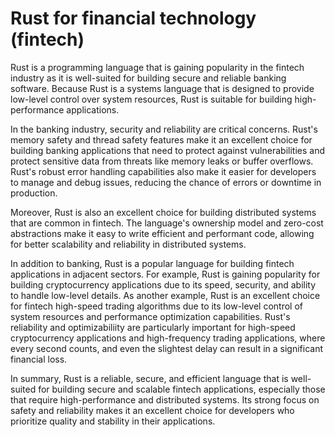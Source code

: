 # Rust for financial technology (fintech)

Rust is a programming language that is gaining popularity in the fintech industry as it is well-suited for building secure and reliable banking software. Because Rust is a systems language that is designed to provide low-level control over system resources, Rust is suitable for building high-performance applications. 

In the banking industry, security and reliability are critical concerns. Rust's memory safety and thread safety features make it an excellent choice for building banking applications that need to protect against vulnerabilities and protect sensitive data from threats like memory leaks or buffer overflows. Rust's robust error handling capabilities also make it easier for developers to manage and debug issues, reducing the chance of errors or downtime in production.

Moreover, Rust is also an excellent choice for building distributed systems that are common in fintech. The language's ownership model and zero-cost abstractions make it easy to write efficient and performant code, allowing for better scalability and reliability in distributed systems.

In addition to banking, Rust is a popular language for building fintech applications in adjacent sectors. For example, Rust is gaining popularity for building cryptocurrency applications due to its speed, security, and ability to handle low-level details. As another example, Rust is an excellent choice for fintech high-speed trading algorithms due to its low-level control of system resources and performance optimization capabilities. Rust's reliability and optimizabiliity are particularly important for high-speed cryptocurrency applications and high-frequency trading applications, where every second counts, and even the slightest delay can result in a significant financial loss.

In summary, Rust is a reliable, secure, and efficient language that is well-suited for building secure and scalable fintech applications, especially those that require high-performance and distributed systems. Its strong focus on safety and reliability makes it an excellent choice for developers who prioritize quality and stability in their applications.